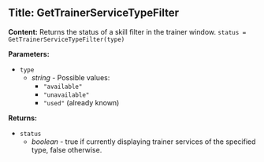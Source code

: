 ## Title: GetTrainerServiceTypeFilter

**Content:**
Returns the status of a skill filter in the trainer window.
`status = GetTrainerServiceTypeFilter(type)`

**Parameters:**
- `type`
  - *string* - Possible values:
    - `"available"`
    - `"unavailable"`
    - `"used"` (already known)

**Returns:**
- `status`
  - *boolean* - true if currently displaying trainer services of the specified type, false otherwise.